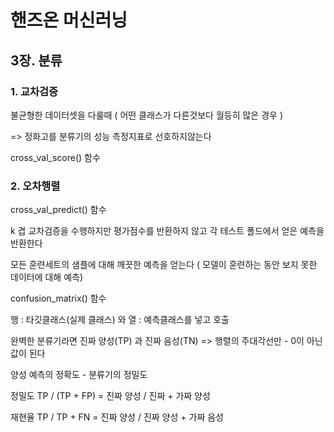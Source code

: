 # 핸즈온 머신러닝 

## 3장. 분류

### 1. 교차검증

불균형한 데이터셋을 다룰때 ( 어떤 클래스가 다른것보다 월등히 많은 경우 )

=> 정화고를 분류기의 성능 측정지표로 선호하지않는다

cross_val_score() 함수

### 2. 오차행렬

cross_val_predict() 함수

k 겹 교차검증을 수행하지만 평가점수를 반환하지 않고 각 테스트 폴드에서 얻은 예측을 반환한다 

모든 훈련세트의 샘플에 대해 깨끗한 예측을 얻는다 ( 모델이 훈련하는 동안 보지 못한 데이터에 대해 예측)

confusion_matrix() 함수 

행 : 타깃클래스(실제 클래스) 와 열 : 예측클래스를 넣고 호출

완벽한 분류기라면 진짜 양성(TP) 과 진짜 음성(TN) => 행렬의 주대각선만 - 0이 아닌값이 된다

양성 예측의 정확도 - 분류기의 정밀도

정밀도 TP / (TP + FP) = 진짜 양성 / 진짜 + 가짜 양성

재현율 TP / TP + FN = 진짜 양성 / 진짜 양성 + 가짜 음성 







